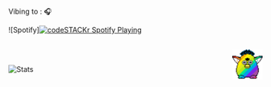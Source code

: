 <br><br> Vibing to : 🎧  </strong></p>




![Spotify][<img src="https://novatorem-rho-swart.vercel.app/api/spotify-playing" alt="codeSTACKr Spotify Playing" width="350" />](https://open.spotify.com/user/31rgtpnylldb6a77kkzaddlcz4va)

<br>



<img src="party-furby.gif" align="right" width="60">

<br>

![Stats](https://github-readme-stats.vercel.app/api?username=slmkhanahmed&theme=dark&show_icons=true&bg_color=1a1a1a&icon_color=a0ffff)

<br>
